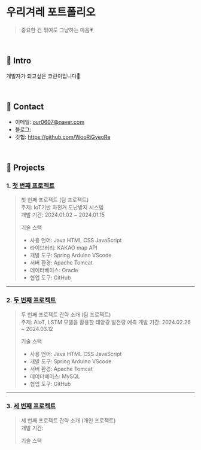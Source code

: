 # 우리겨레 포트폴리오
>중요한 건 꺾여도 그냥하는 마음💗
</br>

## :pushpin: Intro
개발자가 되고싶은 코린이입니다🙂

</br>

## :pushpin: Contact
- 이메일: our0607@naver.com
- 블로그: 
- 깃헙: https://github.com/WooRiGyeoRe

</br>

## :pushpin: Projects
### 1. [첫 번째 프로젝트](https://github.com/2023-SMHRD-KDT-IOT-4/Repo)
>첫 번째 프로젝트 (팀 프로젝트)  
>주제: IoT기반 자전거 도난방지 시스템  
>개발 기간: 2024.01.02 ~ 2024.01.15  
>  
>기술 스택
>- 사용 언어: Java HTML CSS JavaScript
>- 라이브러리: KAKAO map API
>- 개발 도구: Spring Arduino VScode
>- 서버 환경: Apache Tomcat
>- 데이터베이스: Oracle
>- 협업 도구: GitHub

---

### 2. [두 번째 프로젝트](https://github.com/2023-SMHRD-KDT-IOT-4/renewen)
>두 번째 프로젝트 간략 소개 (팀 프로젝트)  
>주제: AIoT, LSTM 모델을 활용한 태양광 발전량 예측
>개발 기간: 2024.02.26 ~ 2024.03.12 
>  
>기술 스택  
>- 사용 언어: Java HTML CSS JavaScript
>- 개발 도구: Spring Arduino VScode
>- 서버 환경: Apache Tomcat
>- 데이터베이스: MySQL
>- 협업 도구: GitHub

---

### 3. [세 번째 프로젝트]( )
>세 번째 프로젝트 간략 소개  (개인 프로젝트)  
>개발 기간:  
>  
>기술 스택 
